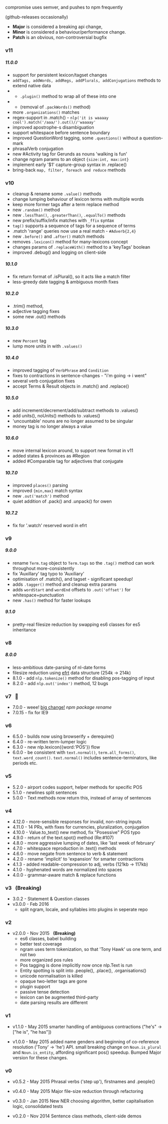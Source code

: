 compromise uses semver, and pushes to npm frequently

(github-releases occasionally)

* **Major** is considered a breaking api change,
* **Minor** is considered a behaviour/performance change.
* **Patch** is an obvious, non-controversial bugfix

### v11
##### 11.0.0
- support for persistent lexicon/tagset changes
- `addTags, addWords, addRegs, addPlurals, addConjugations` methods to extend native data
- - `.plugin()` method to wrap all of these into one
- - (removal of `.packWords()` method)
- more `.organizations()` matches
- regex-support in .match() -   `nlp('it is waaaay cool').match('/aaa/').out()//'waaaay'`
- improved apostrophe-s disambiguation
- support whitespace before sentence boundary
- improved QuestionWord tagging, some `.questions()` without a question-mark
- phrasalVerb conjugation
- new #Activity tag for Gerunds as nouns 'walking is fun'
- change ngram params to an object `{size:int, max:int}`
- implement early '$1' capture-group syntax in .replace()
- bring-back `map, filter, foreach and reduce` methods
<!-- * include 'the #TitleCase' matches in .topics() -->

### v10
- cleanup & rename some `.value()` methods
- change lumping behaviour of lexicon terms with multiple words
- keep more former tags after a term replace method
- new `.random()` method
- new `.lessThan()`, `.greaterThan()`, `.equalTo()` methods
- new prefix/suffix/infix matches with `_ffix` syntax
- `tag()` supports a sequence of tags for a sequence of terms
- .match 'range' queries now use a real match - `#Adverb{2,4}`
- new `.before()` and `.after()` match methods
- removes `.lexicon()` method for many-lexicons concept
- changes params of `.replaceWith()` method to a 'keyTags' boolean
- improved .debug() and logging on client-side
##### 10.1.0
- fix return format of .isPlural(), so it acts like a match filter
- less-greedy date tagging & ambiguous month fixes
##### 10.2.0
- .trim() method,
- adjective tagging fixes
- some new .out() methods
##### 10.3.0
- new `Percent` tag
- lump more units in with `.values()`
##### 10.4.0
- improved tagging of `VerbPhrase` and `Condition`
- fixes to contractions in sentence-changes - "i'm going ->  i went"
- several verb conjugation fixes
- accept Terms & Result objects in .match() and .replace()
##### 10.5.0
- add increment/decrement/add/subtract methods to .values()
- add units(), noUnits() methods to .values()
- 'uncountable' nouns are no longer assumed to be singular
- money tag is no longer always a value
##### 10.6.0
- move internal lexicon around, to support new format in v11
- added states & provinces as #Region
- added #Comparable tag for adjectives that conjugate
##### 10.7.0
- improved `places()` parsing
- improved `{min,max}` match syntax
- new `.out('match')` method
- quiet addition of .pack() and .unpack() for owen
##### 10.7.2
- fix for '.watch' reserved word in efrt

### v9  &nbsp;
##### 9.0.0
- rename `Term.tag` object to `Term.tags` so the `.tag()` method can work throughout more-consistently
- fix 'Auxillary' tag typo to 'Auxiliary'
- optimisation of .match(), and tagset - significant speedup!
- adds `.tagger()` method and cleanup extra params
- adds `wordStart` and `wordEnd` offsets to `.out('offset')` for whitespace+punctuation
- new `.has()` method for faster lookups
##### 9.1.0
- pretty-real filesize reduction by swapping es6 classes for es5 inheritance

### v8  &nbsp;
##### 8.0.0
- less-ambitious date-parsing of nl-date forms
- filesize reduction using [efrt](https://github.com/nlp-compromise/efrt) data structure (254k -> 214k)
- 8.1.0 - add `nlp.tokenize()` method for disabling pos-tagging of input
- 8.2.0 - add `nlp.out('index')` method, 12 bugs

### v7  &nbsp; :postal_horn:
* 7.0.0 - weee! [big change!](https://github.com/nlp-compromise/compromise/wiki/v7-Upgrade,-welcome) *npm package rename*
* 7.0.15 - fix for IE9

### v6  &nbsp;  
* 6.5.0 - builds now using browserify + derequire()
* 6.4.0 - re-written term-lumper logic
* 6.3.0 - new nlp.lexicon({word:'POS'}) flow
* 6.0.0 - be consistent with `text.normal()`, `term.all_forms()`, `text.word_count()`. `text.normal()` includes sentence-terminators, like periods etc.

### v5  &nbsp;  
* 5.2.0 - airport codes support, helper methods for specific POS
* 5.1.0 - newlines split sentences
* 5.0.0 - Text methods now return this, instead of array of sentences

### v4  &nbsp;  
* 4.12.0 - more-sensible responses for invalid, non-string inputs
* 4.11.0 - 14 PRs, with fixes for currencies, pluralization, conjugation
* 4.10.0 - Value.to_text() new method, fix "Posessive" POS typo
* 4.9.0 - return of the text.spot() method (Re:#107)
* 4.8.0 - more aggressive lumping of dates, like 'last week of february'
* 4.7.0 - whitespace reproduction in .text() methods
* 4.6.0 - move negate from sentence to verb & statement
* 4.2.0 - rename 'implicit' to 'expansion' for smarter contractions
* 4.1.3 - added readable-compression to adj, verbs (121kb -> 117kb)
* 4.1.0 - hyphenated words are normalized into spaces
* 4.0.0 - grammar-aware match & replace functions

### v3  &nbsp;  **(Breaking)**
* 3.0.2 - Statement & Question classes
* v3.0.0 - Feb 2016
  * split ngram, locale, and syllables into plugins in seperate repo

### v2
* v2.0.0 - Nov 2015 &nbsp;  **(Breaking)**
  * es6 classes, babel building
  * better test coverage
  * ngram uses term tokenization, so that 'Tony Hawk' us one term, and not two
  * more organized pos rules
  * Pos tagging is done implicitly now once nlp.Text is run
  * Entity spotting is split into .people(), .place(), .organisations()
  * unicode normalisation is killed
  * opaque two-letter tags are gone
  * plugin support
  * passive tense detection
  * lexicon can be augmented third-party
  * date parsing results are different

### v1
* v1.1.0 - May 2015
smarter handling of ambiguous contractions ("he's" -> ["he is", "he has"])

* v1.0.0 - May 2015
added name genders and beginning of co-reference resolution ('Tony' -> 'he') API.
small breaking change on ```Noun.is_plural``` and ```Noun.is_entity```, affording significant pos() speedup. Bumped Major version for these changes.

### v0

* v0.5.2 - May 2015
Phrasal verbs ('step up'), firstnames and .people()

* v0.4.0 - May 2015
Major file-size reduction through refactoring

* v0.3.0 - Jan 2015
New NER choosing algorithm, better capitalisation logic, consolidated tests

* v0.2.0 - Nov 2014
Sentence class methods, client-side demos
